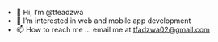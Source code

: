 - 👋 Hi, I’m @tfeadzwa
- 👀 I’m interested in web and mobile app development
- 📫 How to reach me ... 
             email me at tfadzwa02@gmail.com
